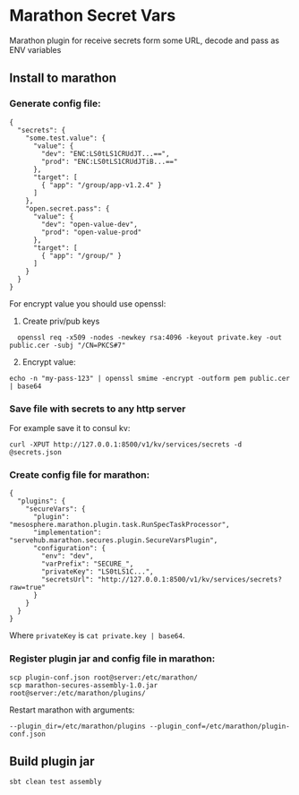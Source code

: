 # Marathon Secret Vars

Marathon plugin for receive secrets form some URL, decode and pass as ENV variables

## Install to marathon

### Generate config file:
```
{
  "secrets": {
    "some.test.value": {
      "value": {
        "dev": "ENC:LS0tLS1CRUdJT...==",
        "prod": "ENC:LS0tLS1CRUdJTiB...=="
      },
      "target": [
        { "app": "/group/app-v1.2.4" }
      ]
    },
    "open.secret.pass": {
      "value": {
        "dev": "open-value-dev",
        "prod": "open-value-prod"
      },
      "target": [
        { "app": "/group/" }
      ]
    }
  }
}
```

For encrypt value you should use openssl:

1. Create priv/pub keys
```
  openssl req -x509 -nodes -newkey rsa:4096 -keyout private.key -out public.cer -subj "/CN=PKCS#7"
```

2. Encrypt value:
```
echo -n "my-pass-123" | openssl smime -encrypt -outform pem public.cer | base64
```
  
### Save file with secrets to any http server

For example save it to consul kv:
```
curl -XPUT http://127.0.0.1:8500/v1/kv/services/secrets -d @secrets.json
```

### Create config file for marathon:
```
{
  "plugins": {
    "secureVars": {
      "plugin": "mesosphere.marathon.plugin.task.RunSpecTaskProcessor",
      "implementation": "servehub.marathon.secures.plugin.SecureVarsPlugin",
      "configuration": {
        "env": "dev",
        "varPrefix": "SECURE_",
        "privateKey": "LS0tLS1C...",
        "secretsUrl": "http://127.0.0.1:8500/v1/kv/services/secrets?raw=true"
      }
    }
  }
}
```

Where `privateKey` is `cat private.key | base64`.

### Register plugin jar and config file in marathon:
```
scp plugin-conf.json root@server:/etc/marathon/
scp marathon-secures-assembly-1.0.jar root@server:/etc/marathon/plugins/
```

Restart marathon with arguments:
```
--plugin_dir=/etc/marathon/plugins --plugin_conf=/etc/marathon/plugin-conf.json
```

## Build plugin jar

```
sbt clean test assembly
```
